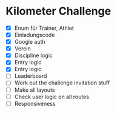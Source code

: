 # Kilometer Challenge

- [x] Enum für Trainer, Athlet
- [x] Einladungscode
- [x] Google auth
- [x] Verein
- [x] Discipline logic
- [x] Entry logic
- [x] Entry logic
- [ ] Leaderboard
- [ ] Work out the challenge invitation stuff
- [ ] Make all layouts
- [ ] Check user logic on all routes
- [ ] Responsiveness

